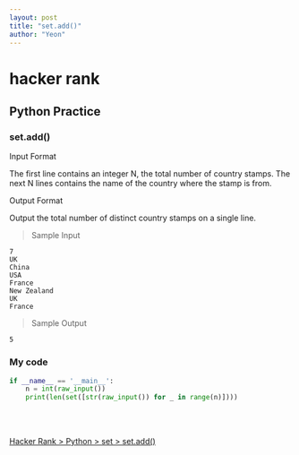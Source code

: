 ```yaml
---
layout: post
title: "set.add()"
author: "Yeon"
---
```


# hacker rank

## Python Practice
### set.add()

Input Format

The first line contains an integer N, the total number of country stamps.
The next N lines contains the name of the country where the stamp is from. 

Output Format

Output the total number of distinct country stamps on a single line.

> Sample Input
~~~
7
UK
China
USA
France
New Zealand
UK
France 
~~~

> Sample Output
~~~
5
~~~

### My code
```python
if __name__ == '__main__':
    n = int(raw_input())
    print(len(set([str(raw_input()) for _ in range(n)])))
```

<br>
<br>

[Hacker Rank > Python > set > set.add() ](https://www.hackerrank.com/challenges/py-set-add/problem)
